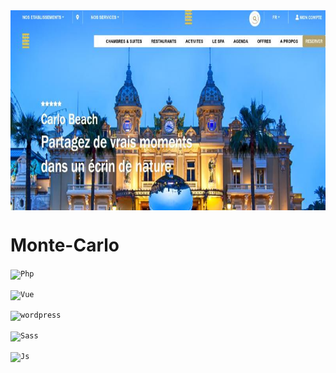 <img align="center" alt="GIF" src="https://github.com/enirevescode/Monte-Carlo/blob/main/themes/assets/images/1653393180222.jfif" width="700" height="320" />
 
 # Monte-Carlo

<code><img height="20" alt='Php' src='https://img.shields.io/badge/Php_8-100000?style=for-the-badge&logo=Php&logoColor=A0C7DE&labelColor=1E282C&color=5F92AD'/></code>

<code><img height="20" alt='Vue' src='https://img.shields.io/badge/Vue_2-100000?style=for-the-badge&logo=Vue&logoColor=white&labelColor=2EB02E&color=148610'/></code>

<code><img height="20" alt='wordpress' src='https://img.shields.io/badge/wordpress_6-100000?style=for-the-badge&logo=wordpress&logoColor=white&labelColor=0D59E7&color=09090B'/></code>

<code><img height="20" alt='Sass' src='https://img.shields.io/badge/Sass-100000?style=for-the-badge&logo=Sass&logoColor=white&labelColor=F132D2&color=F426A8'/></code>

<code><img height="20" alt='Js' src='https://img.shields.io/badge/JavaScript-100000?style=for-the-badge&logo=Js&logoColor=white&labelColor=FDD534&color=FAEC26'/></code>
